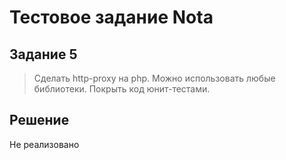 Тестовое задание Nota
=====================
Задание 5
---------
>Сделать http-proxy на php. Можно использовать любые библиотеки. Покрыть код юнит-тестами.


Решение
-------
Не реализовано
